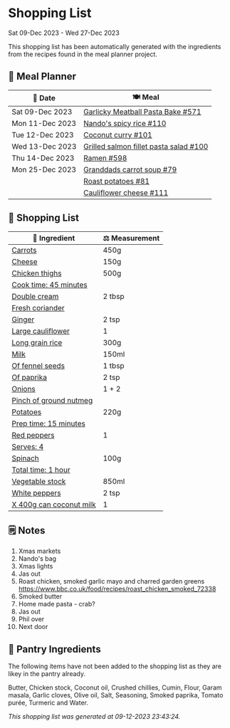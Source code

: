 # Shopping List

Sat 09-Dec 2023 - Wed 27-Dec 2023

This shopping list has been automatically generated with the ingredients from the recipes found in the meal planner project.

## 📅 Meal Planner

|📅 Date| 🍽️ Meal|
|----|----|
|Sat 09-Dec 2023|[Garlicky Meatball Pasta Bake  #571](https://github.com/jcallaghan/The-Cookbook/issues/571)|
|Mon 11-Dec 2023|[Nando's spicy rice #110](https://github.com/jcallaghan/The-Cookbook/issues/110)|
|Tue 12-Dec 2023|[Coconut curry #101](https://github.com/jcallaghan/The-Cookbook/issues/101)|
|Wed 13-Dec 2023|[Grilled salmon fillet pasta salad #100](https://github.com/jcallaghan/The-Cookbook/issues/100)|
|Thu 14-Dec 2023|[Ramen #598](https://github.com/jcallaghan/The-Cookbook/issues/598)|
|Mon 25-Dec 2023|[Granddads carrot soup #79](https://github.com/jcallaghan/The-Cookbook/issues/79)|
||[Roast potatoes  #81](https://github.com/jcallaghan/The-Cookbook/issues/81)|
||[Cauliflower cheese #111](https://github.com/jcallaghan/The-Cookbook/issues/111)|

## 🛒 Shopping List

| 🍌 Ingredient| ⚖️ Measurement|
|----------|-----------|
|[Carrots](https://www.sainsburys.co.uk/gol-ui/SearchResults/Carrots)|450g|
|[Cheese](https://www.sainsburys.co.uk/gol-ui/SearchResults/Cheese)|150g|
|[Chicken thighs](https://www.sainsburys.co.uk/gol-ui/SearchResults/Chicken%20thighs)|500g|
|[Cook time: 45 minutes](https://www.sainsburys.co.uk/gol-ui/SearchResults/Cook%20time:%2045%20minutes)||
|[Double cream](https://www.sainsburys.co.uk/gol-ui/SearchResults/Double%20cream)|2 tbsp|
|[Fresh coriander](https://www.sainsburys.co.uk/gol-ui/SearchResults/Fresh%20coriander)||
|[Ginger](https://www.sainsburys.co.uk/gol-ui/SearchResults/Ginger)|2 tsp|
|[Large cauliflower](https://www.sainsburys.co.uk/gol-ui/SearchResults/Large%20cauliflower)|1|
|[Long grain rice](https://www.sainsburys.co.uk/gol-ui/SearchResults/Long%20grain%20rice)|300g|
|[Milk](https://www.sainsburys.co.uk/gol-ui/SearchResults/Milk)|150ml|
|[Of fennel seeds](https://www.sainsburys.co.uk/gol-ui/SearchResults/Of%20fennel%20seeds)|1 tbsp|
|[Of paprika](https://www.sainsburys.co.uk/gol-ui/SearchResults/Of%20paprika)|2 tsp|
|[Onions](https://www.sainsburys.co.uk/gol-ui/SearchResults/Onions)|1 + 2|
|[Pinch of ground nutmeg](https://www.sainsburys.co.uk/gol-ui/SearchResults/Pinch%20of%20ground%20nutmeg)||
|[Potatoes](https://www.sainsburys.co.uk/gol-ui/SearchResults/Potatoes)|220g|
|[Prep time: 15 minutes](https://www.sainsburys.co.uk/gol-ui/SearchResults/Prep%20time:%2015%20minutes)||
|[Red peppers](https://www.sainsburys.co.uk/gol-ui/SearchResults/Red%20peppers)|1|
|[Serves: 4](https://www.sainsburys.co.uk/gol-ui/SearchResults/Serves:%204)||
|[Spinach](https://www.sainsburys.co.uk/gol-ui/SearchResults/Spinach)|100g|
|[Total time: 1 hour](https://www.sainsburys.co.uk/gol-ui/SearchResults/Total%20time:%201%20hour)||
|[Vegetable stock](https://www.sainsburys.co.uk/gol-ui/SearchResults/Vegetable%20stock)|850ml|
|[White peppers](https://www.sainsburys.co.uk/gol-ui/SearchResults/White%20peppers)|2 tsp|
|[X 400g can coconut milk](https://www.sainsburys.co.uk/gol-ui/SearchResults/X%20400g%20can%20coconut%20milk)|1|

## 🗒️ Notes

1. Xmas markets
1. Nando's bag
1. Xmas lights
1. Jas out
1. Roast chicken, smoked garlic mayo and charred garden greens
https://www.bbc.co.uk/food/recipes/roast_chicken_smoked_72338
1. Smoked butter
1. Home made pasta - crab?
1. Jas out
1. Phil over
1. Next door

## 🏪 Pantry Ingredients

The following items have not been added to the shopping list as they are likey in the pantry already.

Butter, Chicken stock, Coconut oil, Crushed chillies, Cumin, Flour, Garam masala, Garlic cloves, Olive oil, Salt, Seasoning, Smoked paprika, Tomato purée, Turmeric and Water.


_This shopping list was generated at 09-12-2023 23:43:24._